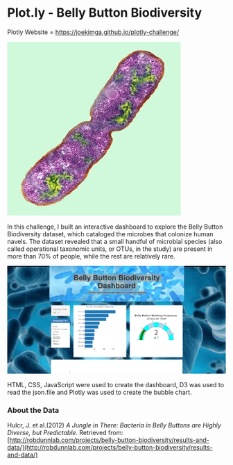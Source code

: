 # Plot.ly - Belly Button Biodiversity

Plotly Website = https://joekimga.github.io/plotly-challenge/

![Bacteria by filterforge.com](Images/bacteria.jpg)

In this challenge, I built an interactive dashboard to explore the Belly Button Biodiversity dataset, which cataloged the microbes that colonize human navels.
The dataset revealed that a small handful of microbial species (also called operational taxonomic units, or OTUs, in the study) are present in more than 70% of people, while the rest are relatively rare.

![Belly Button Dashboard ](belly-button-dashboard.png)

HTML, CSS, JavaScript were used to create the dashboard, D3 was used to read the json.file and Plotly was used to create the bubble chart. 

### About the Data

Hulcr, J. et al.(2012) _A Jungle in There: Bacteria in Belly Buttons are Highly Diverse, but Predictable_. Retrieved from: [http://robdunnlab.com/projects/belly-button-biodiversity/results-and-data/](http://robdunnlab.com/projects/belly-button-biodiversity/results-and-data/)

